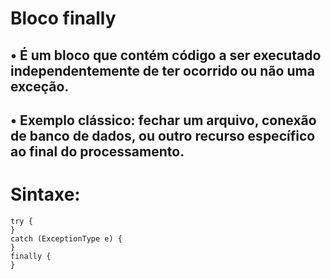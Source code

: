 # Bloco finally

## • É um bloco que contém código a ser executado independentemente de ter ocorrido ou não uma exceção.
## • Exemplo clássico: fechar um arquivo, conexão de banco de dados, ou outro recurso específico ao final do processamento.

# Sintaxe:
~~~
try {
}
catch (ExceptionType e) {
}
finally {
}
~~~